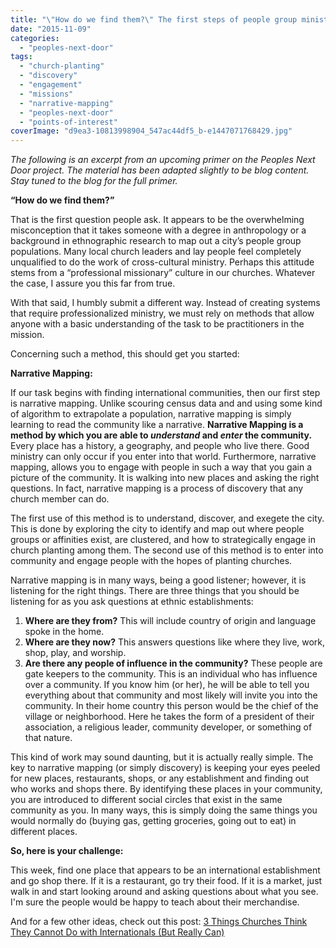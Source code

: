```yaml
---
title: "\"How do we find them?\" The first steps of people group ministry in your community."
date: "2015-11-09"
categories: 
  - "peoples-next-door"
tags: 
  - "church-planting"
  - "discovery"
  - "engagement"
  - "missions"
  - "narrative-mapping"
  - "peoples-next-door"
  - "points-of-interest"
coverImage: "d9ea3-10813998904_547ac44df5_b-e1447071768429.jpg"
---
```


_The following is an excerpt from an upcoming primer on the Peoples Next Door project. The material has been adapted slightly to be blog content. Stay tuned to the blog for the full primer._

**“How do we find them?”**

That is the first question people ask. It appears to be the overwhelming misconception that it takes someone with a degree in anthropology or a background in ethnographic research to map out a city’s people group populations. Many local church leaders and lay people feel completely unqualified to do the work of cross-cultural ministry. Perhaps this attitude stems from a “professional missionary” culture in our churches. Whatever the case, I assure you this far from true.

With that said, I humbly submit a different way. Instead of creating systems that require professionalized ministry, we must rely on methods that allow anyone with a basic understanding of the task to be practitioners in the mission.

Concerning such a method, this should get you started:

**Narrative Mapping:**

If our task begins with finding international communities, then our first step is narrative mapping. Unlike scouring census data and and using some kind of algorithm to extrapolate a population, narrative mapping is simply learning to read the community like a narrative. **Narrative Mapping is a method by which you are able to _understand_ and _enter_ the community.** Every place has a history, a geography, and people who live there. Good ministry can only occur if you enter into that world. Furthermore, narrative mapping, allows you to engage with people in such a way that you gain a picture of the community. It is walking into new places and asking the right questions. In fact, narrative mapping is a process of discovery that any church member can do.

The first use of this method is to understand, discover, and exegete the city. This is done by exploring the city to identify and map out where people groups or affinities exist, are clustered, and how to strategically engage in church planting among them. The second use of this method is to enter into community and engage people with the hopes of planting churches.

Narrative mapping is in many ways, being a good listener; however, it is listening for the right things. There are three things that you should be listening for as you ask questions at ethnic establishments:

1. **Where are they from?** This will include country of origin and language spoke in the home.
2. **Where are they now?** This answers questions like where they live, work, shop, play, and worship.
3. **Are there any people of influence in the community?** These people are gate keepers to the community. This is an individual who has influence over a community. If you know him (or her), he will be able to tell you everything about that community and most likely will invite you into the community. In their home country this person would be the chief of the village or neighborhood. Here he takes the form of a president of their association, a religious leader, community developer, or something of that nature.

This kind of work may sound daunting, but it is actually really simple. The key to narrative mapping (or simply discovery) is keeping your eyes peeled for new places, restaurants, shops, or any establishment and finding out who works and shops there. By identifying these places in your community, you are introduced to different social circles that exist in the same community as you. In many ways, this is simply doing the same things you would normally do (buying gas, getting groceries, going out to eat) in different places.

**So, here is your challenge:**

This week, find one place that appears to be an international establishment and go shop there. If it is a restaurant, go try their food. If it is a market, just walk in and start looking around and asking questions about what you see. I'm sure the people would be happy to teach about their merchandise.

And for a few other ideas, check out this post: [3 Things Churches Think They Cannot Do with Internationals (But Really Can)](http://blog.keelancook.com/2015/10/3-things-churches-think-they-cannot-do-with-internationals-but-really-can.html)

